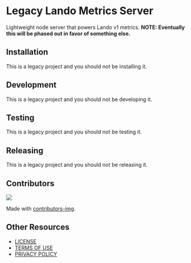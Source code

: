 # Legacy Lando Metrics Server

Lightweight node server that powers Lando v1 metrics. **NOTE: Eventually this will be phased out in favor of something else.**

## Installation

This is a legacy project and you should not be installing it.

## Development

This is a legacy project and you should not be developing it.

## Testing

This is a legacy project and you should not be testing it.

## Releasing

This is a legacy project and you should not be releasing it.

## Contributors

<a href="https://github.com/lando/legacy-metrics/graphs/contributors">
  <img src="https://contrib.rocks/image?repo=lando/legacy-metrics" />
</a>

Made with [contributors-img](https://contrib.rocks).

## Other Resources

* [LICENSE](/LICENSE)
* [TERMS OF USE](https://docs.lando.dev/terms)
* [PRIVACY POLICY](https://docs.lando.dev/privacy)

